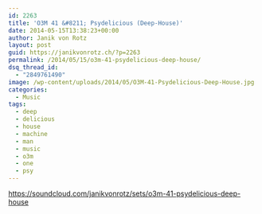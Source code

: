 ```yaml
---
id: 2263
title: 'O3M 41 &#8211; Psydelicious (Deep-House)'
date: 2014-05-15T13:38:23+00:00
author: Janik von Rotz
layout: post
guid: https://janikvonrotz.ch/?p=2263
permalink: /2014/05/15/o3m-41-psydelicious-deep-house/
dsq_thread_id:
  - "2849761490"
image: /wp-content/uploads/2014/05/O3M-41-Psydelicious-Deep-House.jpg
categories:
  - Music
tags:
  - deep
  - delicious
  - house
  - machine
  - man
  - music
  - o3m
  - one
  - psy
---
```

https://soundcloud.com/janikvonrotz/sets/o3m-41-psydelicious-deep-house